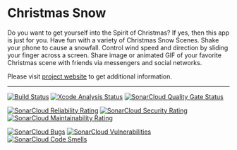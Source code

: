 # Christmas Snow

Do you want to get yourself into the Spirit of Christmas? If yes, then this
app  is  just  for  you.  Have fun with a variety of Christmas Snow Scenes.
Shake  your  phone to cause a snowfall. Control wind speed and direction by
sliding  your  finger  across a screen. Share image or animated GIF of your
favorite Christmas scene with friends via messengers and social networks.

Please  visit  [project  website](https://christmassnow.sourceforge.io/) to
get additional information.

---

[![Build Status](https://github.com/christmas-snow/christmassnow-ios/workflows/Build/badge.svg)](https://github.com/christmas-snow/christmassnow-ios/actions?query=workflow%3A%22Build%22)
[![Xcode Analysis Status](https://github.com/christmas-snow/christmassnow-ios/workflows/Xcode%20Analysis/badge.svg)](https://github.com/christmas-snow/christmassnow-ios/actions?query=workflow%3A%22Xcode%20Analysis%22)
[![SonarCloud Quality Gate Status](https://sonarcloud.io/api/project_badges/measure?project=christmas-snow_christmassnow-ios&metric=alert_status)](https://sonarcloud.io/dashboard?id=christmas-snow_christmassnow-ios)

[![SonarCloud Reliability Rating](https://sonarcloud.io/api/project_badges/measure?project=christmas-snow_christmassnow-ios&metric=reliability_rating)](https://sonarcloud.io/dashboard?id=christmas-snow_christmassnow-ios)
[![SonarCloud Security Rating](https://sonarcloud.io/api/project_badges/measure?project=christmas-snow_christmassnow-ios&metric=security_rating)](https://sonarcloud.io/dashboard?id=christmas-snow_christmassnow-ios)
[![SonarCloud Maintainability Rating](https://sonarcloud.io/api/project_badges/measure?project=christmas-snow_christmassnow-ios&metric=sqale_rating)](https://sonarcloud.io/dashboard?id=christmas-snow_christmassnow-ios)

[![SonarCloud Bugs](https://sonarcloud.io/api/project_badges/measure?project=christmas-snow_christmassnow-ios&metric=bugs)](https://sonarcloud.io/dashboard?id=christmas-snow_christmassnow-ios)
[![SonarCloud Vulnerabilities](https://sonarcloud.io/api/project_badges/measure?project=christmas-snow_christmassnow-ios&metric=vulnerabilities)](https://sonarcloud.io/dashboard?id=christmas-snow_christmassnow-ios)
[![SonarCloud Code Smells](https://sonarcloud.io/api/project_badges/measure?project=christmas-snow_christmassnow-ios&metric=code_smells)](https://sonarcloud.io/dashboard?id=christmas-snow_christmassnow-ios)
